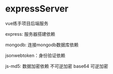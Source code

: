 # expressServer
vue练手项目后端服务

express: 服务器搭建依赖

mongodb: 连接mongodb数据库依赖

jsonwebtoken：身份验证依赖

js-md5: 数据加密依赖   不可逆加密            base64 可逆加密
